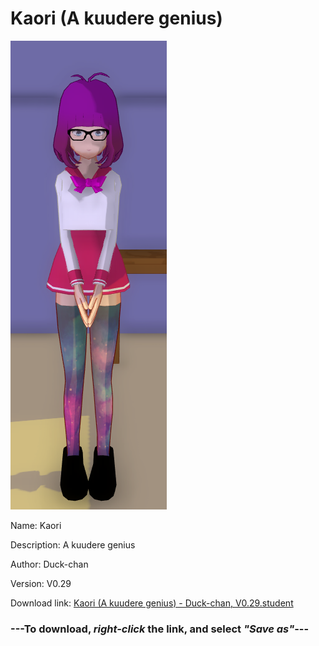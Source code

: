 # Kaori (A kuudere genius)

<img src = "https://raw.githubusercontent.com/Arbiter1223/Daigaku-Gurashi-Custom-Students/master/Students/Files/Kaori%20(A%20kuudere%20genius).png">

Name: Kaori

Description: A kuudere genius

Author: Duck-chan

Version: V0.29

Download link: <a href="https://raw.githubusercontent.com/Arbiter1223/Daigaku-Gurashi-Custom-Students/master/Students/Files/Kaori%20(A%20kuudere%20genius)%20-%20Duck-chan%2C%20V0.29.student">Kaori (A kuudere genius) - Duck-chan, V0.29.student</a>

### ---**To download, _right-click_ the link, and select _"Save as"_**---
